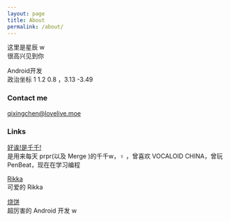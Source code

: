 ```yaml
---
layout: page
title: About
permalink: /about/
---
```


这里是星辰 w </br>
很高兴见到你

Android开发 </br>
政治坐标 1 1.2 0.8 ，3.13 -3.49

### Contact me

[qixingchen@lovelive.moe](mailto:qixingchen@lovelive.moe)

### Links

[好诶!是千千!](https://wwyqianqian.github.io) </br>
是用来每天 prpr(以及 Merge )的千千w，♀ ，曾喜欢 VOCALOID CHINA，曾玩 PenBeat，现在在学习编程

[Rikka](https://shizuku.moe) </br>
可爱的 Rikka

[烧饼](http://feng.moe) </br>
超厉害的 Android 开发 w
